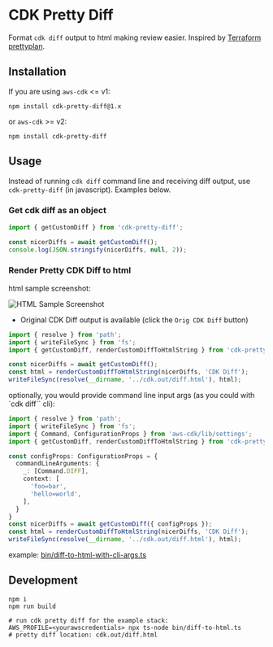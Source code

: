 # CDK Pretty Diff

Format `cdk diff` output to html making review easier. Inspired by [Terraform prettyplan](https://github.com/chrislewisdev/prettyplan).

## Installation

If you are using `aws-cdk` <= v1:

```
npm install cdk-pretty-diff@1.x
```

or `aws-cdk` >= v2:

```
npm install cdk-pretty-diff
```

## Usage 

Instead of running `cdk diff` command line and receiving diff output, use `cdk-pretty-diff` (in javascript). Examples below.

### Get cdk diff as an object

``` typescript
import { getCustomDiff } from 'cdk-pretty-diff';

const nicerDiffs = await getCustomDiff();
console.log(JSON.stringify(nicerDiffs, null, 2));
```

### Render Pretty CDK Diff to html

html sample screenshot: 

![HTML Sample Screenshot](https://github.com/joshweir/cdk-pretty-diff/blob/master/pretty-diff-html-sample.png?raw=true)

* Original CDK Diff output is available (click the `Orig CDK Diff` button)

``` typescript
import { resolve } from 'path';
import { writeFileSync } from 'fs';
import { getCustomDiff, renderCustomDiffToHtmlString } from 'cdk-pretty-diff';

const nicerDiffs = await getCustomDiff();
const html = renderCustomDiffToHtmlString(nicerDiffs, 'CDK Diff');
writeFileSync(resolve(__dirname, '../cdk.out/diff.html'), html);
```

optionally, you would provide command line input args (as you could with `cdk diff`` cli):

``` typescript
import { resolve } from 'path';
import { writeFileSync } from 'fs';
import { Command, ConfigurationProps } from 'aws-cdk/lib/settings';
import { getCustomDiff, renderCustomDiffToHtmlString } from 'cdk-pretty-diff';

const configProps: ConfigurationProps = {
  commandLineArguments: {
    _: [Command.DIFF],
    context: [
      'foo=bar',
      'hello=world',
    ],
  }
}
const nicerDiffs = await getCustomDiff({ configProps });
const html = renderCustomDiffToHtmlString(nicerDiffs, 'CDK Diff');
writeFileSync(resolve(__dirname, '../cdk.out/diff.html'), html);
```
example: [bin/diff-to-html-with-cli-args.ts](https://github.com/joshweir/cdk-pretty-diff/blob/master/bin/diff-to-html-with-cli-args.ts)

## Development

```
npm i
npm run build

# run cdk pretty diff for the example stack:
AWS_PROFILE=<yourawscredentials> npx ts-node bin/diff-to-html.ts
# pretty diff location: cdk.out/diff.html
```

